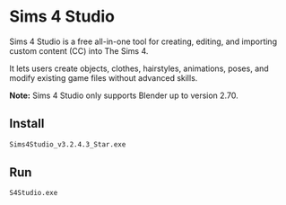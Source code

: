 # Sims 4 Studio

Sims 4 Studio is a free all-in-one tool for creating, editing, and importing custom content (CC) into The Sims 4.  

It lets users create objects, clothes, hairstyles, animations, poses, and modify existing game files without advanced skills.  

**Note:** Sims 4 Studio only supports Blender up to version 2.70.

## Install
```bash
Sims4Studio_v3.2.4.3_Star.exe
```

## Run
```bash
S4Studio.exe
```
